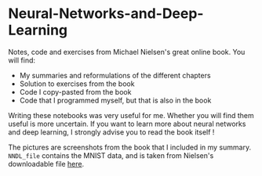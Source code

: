 # Neural-Networks-and-Deep-Learning
Notes, code and exercises from Michael Nielsen's great online book.
You will find:
* My summaries and reformulations of the different chapters
* Solution to exercises from the book
* Code I copy-pasted from the book
* Code that I programmed myself, but that is also in the book

Writing these notebooks was very useful for me. Whether you will find them useful is more uncertain. If you want to learn more about neural networks and deep learning, I strongly advise you to read the book itself !

The pictures are screenshots from the book that I included in my summary. ``NNDL_file`` contains the MNIST data, and is taken from Nielsen's downloadable file [here](https://github.com/mnielsen/neural-networks-and-deep-learning).
